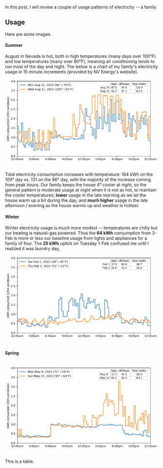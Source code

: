 In this post, I will review a couple of usage patterns of electricity -- a family 

## Usage

Here are some images. 

#### Summer
August in Nevada is hot, both in high temperatures (many days over 100&deg;F) and low temperatures (many over 80&deg;F), meaning air conditioning 
tends to run most of the day and night.  The below is a chart of my family's electricity usage in 15 minute increments (provided by NV Energy's website).  
![August Usage](/assets/images/post2_usage_Aug.png)

Total electricity consumption increases with  temperature: 164 kWh on the 109&deg; day vs. 131 on the 96&deg; day, with the majority of the increase 
coming from peak hours.  Our family keeps the house 4&deg; cooler at night, so the general pattern is moderate usage at night when it is not as hot, 
to maintain the cooler temperatures; **lower** usage in the late morning as we let the house warm up a bit during the day; and **much higher** usage 
in the late afternoon / evening as the house warms up and weather is hottest.

#### Winter
Winter electricity usage is much more modest -- temperatures are chilly but our heating is natural-gas powered.  Thus the **64 kWh** consumption from 
3-Feb is more or less our baseline usage from lights and appliances for a family of four.   The **25 kWh** uptick on Tuesday 1-Feb confused me until 
I realized it was laundry day, 
![February Usage](/assets/images/post2_usage_Feb.png)


#### Spring

![May Usage](/assets/images/post2_usage_May.png)






This is a table. 



